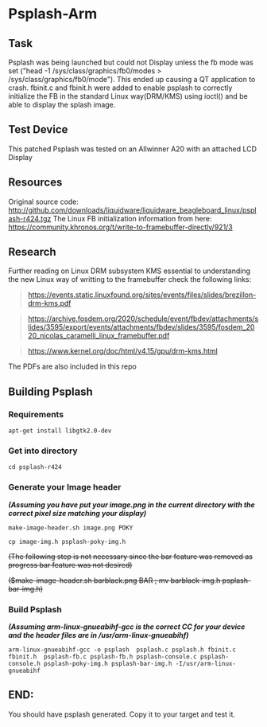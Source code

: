 # Psplash-Arm

## Task

Psplash was being launched but could not Display unless the fb mode was set ("head -1 /sys/class/graphics/fb0/modes > /sys/class/graphics/fb0/mode"). This ended up causing a QT application to crash. fbinit.c and fbinit.h were added to enable psplash to correctly initialize the FB in the standard Linux way(DRM/KMS) using ioctl() and be able to display the splash image.

## Test Device

This patched Psplash was tested on an Allwinner A20 with an attached LCD Display

## Resources

Original source code: http://github.com/downloads/liquidware/liquidware_beagleboard_linux/psplash-r424.tgz
The Linux FB initialization information from here: https://community.khronos.org/t/write-to-framebuffer-directly/921/3

## Research

Further reading on Linux DRM subsystem KMS essential to understanding the new Linux way of writting to the framebuffer check the following links:
> https://events.static.linuxfound.org/sites/events/files/slides/brezillon-drm-kms.pdf

> https://archive.fosdem.org/2020/schedule/event/fbdev/attachments/slides/3595/export/events/attachments/fbdev/slides/3595/fosdem_2020_nicolas_caramelli_linux_framebuffer.pdf

> https://www.kernel.org/doc/html/v4.15/gpu/drm-kms.html

The PDFs are also included in this repo

## Building Psplash

### Requirements

```apt-get install libgtk2.0-dev```

### Get into directory

```cd psplash-r424```

### Generate your Image header

**_(Assuming you have put your image.png in the current directory with the correct pixel size matching your display)_**

```make-image-header.sh image.png POKY```

```cp image-img.h psplash-poky-img.h```

~~(The following step is not necessary since the bar feature was removed as progress bar feature was not desired)~~

~~($make-image-header.sh barblack.png BAR ; mv barblack-img.h psplash-bar-img.h)~~

### Build Psplash 

**_(Assuming arm-linux-gnueabihf-gcc is the correct CC for your device and the header files are in /usr/arm-linux-gnueabihf)_**

```arm-linux-gnueabihf-gcc -o psplash  psplash.c psplash.h fbinit.c fbinit.h  psplash-fb.c psplash-fb.h psplash-console.c psplash-console.h psplash-poky-img.h psplash-bar-img.h -I/usr/arm-linux-gnueabihf```

## END: 

You should have psplash generated. Copy it to your target and test it.
